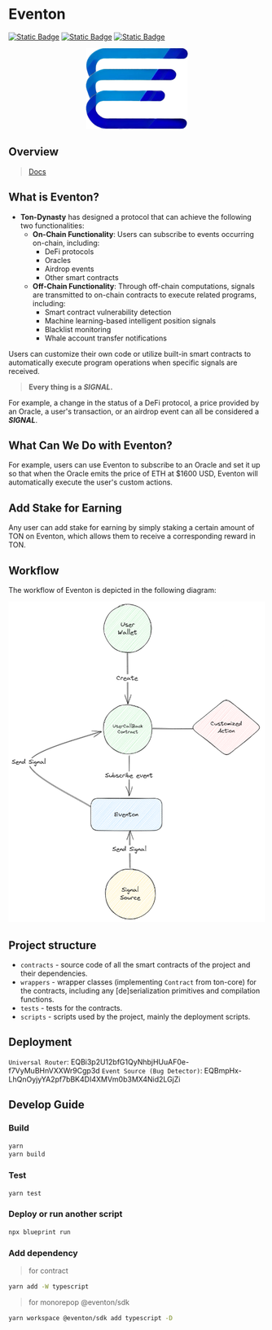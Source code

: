 # Eventon

[![Static Badge](https://img.shields.io/badge/Resource-Docs-black?logo=github)](https://ton-dynasty.github.io/eventon-doc/)
[![Static Badge](https://img.shields.io/badge/Community-Telegram-blue?logo=telegram)](https://t.me/+5affnJVZV4I4MTI1)
[![Static Badge](https://img.shields.io/badge/Website-Eventon-3425cc?logo=react)](https://google.com)

<p align="center">
<img src="./utils/eventon.png" alt="Eventon" width="200" height="158.95522">
</p>

## Overview

> [Docs](https://ton-dynasty.github.io/eventon-doc/)

## What is Eventon?

-   **Ton-Dynasty** has designed a protocol that can achieve the following two functionalities:
    -   **On-Chain Functionality**: Users can subscribe to events occurring on-chain, including:
        -   DeFi protocols
        -   Oracles
        -   Airdrop events
        -   Other smart contracts
    -   **Off-Chain Functionality**: Through off-chain computations, signals are transmitted to on-chain contracts to execute related programs, including:
        -   Smart contract vulnerability detection
        -   Machine learning-based intelligent position signals
        -   Blacklist monitoring
        -   Whale account transfer notifications

Users can customize their own code or utilize built-in smart contracts to automatically execute program operations when specific signals are received.

> **Every thing is a _SIGNAL_.**

For example, a change in the status of a DeFi protocol, a price provided by an Oracle, a user's transaction, or an airdrop event can all be considered a **_SIGNAL_**.

## What Can We Do with Eventon?

For example, users can use Eventon to subscribe to an Oracle and set it up so that when the Oracle emits the price of ETH at $1600 USD, Eventon will automatically execute the user's custom actions.

## Add Stake for Earning

Any user can add stake for earning by simply staking a certain amount of TON on Eventon, which allows them to receive a corresponding reward in TON.

## Workflow

The workflow of Eventon is depicted in the following diagram:

![Eventon Workflow](./utils/eventon-workflow.png)

## Project structure

-   `contracts` - source code of all the smart contracts of the project and their dependencies.
-   `wrappers` - wrapper classes (implementing `Contract` from ton-core) for the contracts, including any [de]serialization primitives and compilation functions.
-   `tests` - tests for the contracts.
-   `scripts` - scripts used by the project, mainly the deployment scripts.

## Deployment

`Universal Router`: EQBi3p2U12bfG1QyNhbjHUuAF0e-f7VyMuBHnVXXWr9Cgp3d
`Event Source (Bug Detector)`: EQBmpHx-LhQnOyjyYA2pf7bBK4DI4XMVm0b3MX4Nid2LGjZi

## Develop Guide

### Build

```bash
yarn
yarn build
```

### Test

```bash
yarn test
```

### Deploy or run another script

```bash
npx blueprint run
```

### Add dependency

> for contract

```bash
yarn add -W typescript
```

> for monorepop @eventon/sdk

```bash
yarn workspace @eventon/sdk add typescript -D
```
